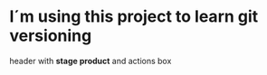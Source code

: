 # I´m using this project to learn git versioning

header with <strong>stage product</strong> and actions box
